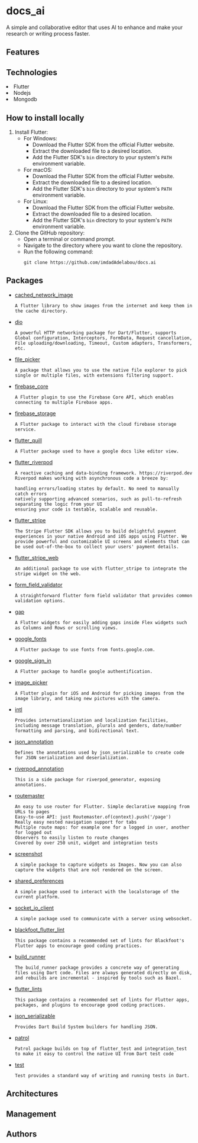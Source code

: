 # docs_ai

A simple and collaborative editor that uses AI to enhance and make your research or writing process faster.

## Features

## Technologies
<li>Flutter</li>
<li>Nodejs</li>
<li>Mongodb</li>

## How to install locally
1. Install Flutter:
     - For Windows:
         - Download the Flutter SDK from the official Flutter website.
         - Extract the downloaded file to a desired location.
         - Add the Flutter SDK's `bin` directory to your system's `PATH` environment variable.
     - For macOS:
         - Download the Flutter SDK from the official Flutter website.
         - Extract the downloaded file to a desired location.
         - Add the Flutter SDK's `bin` directory to your system's `PATH` environment variable.
     - For Linux:
         - Download the Flutter SDK from the official Flutter website.
         - Extract the downloaded file to a desired location.
         - Add the Flutter SDK's `bin` directory to your system's `PATH` environment variable.
2. Clone the GitHub repository:
     - Open a terminal or command prompt.
     - Navigate to the directory where you want to clone the repository.
     - Run the following command:
         ```
         git clone https://github.com/imdadAdelabou/docs.ai
         ```
         
## Packages
- [cached_network_image](https://pub.dev/packages/cached_network_image/)
    ```
    A flutter library to show images from the internet and keep them in the cache directory.
    ```
- [dio](https://pub.dev/packages/dio/)
    ```
    A powerful HTTP networking package for Dart/Flutter, supports Global configuration, Interceptors, FormData, Request cancellation, File uploading/downloading, Timeout, Custom adapters, Transformers, etc.
    ```
- [file_picker](https://pub.dev/packages/file_picker/)
    ```
    A package that allows you to use the native file explorer to pick single or multiple files, with extensions filtering support.
    ```
- [firebase_core](https://pub.dev/packages/firebase_core/)
    ```
    A Flutter plugin to use the Firebase Core API, which enables connecting to multiple Firebase apps.
    ```
- [firebase_storage](https://pub.dev/packages/firebase_storage/)
    ```
    A Flutter package to interact with the cloud firebase storage service.
    ```
- [flutter_quill](https://pub.dev/packages/flutter_quill/)
    ```
    A Flutter package used to have a google docs like editor view.
    ```
- [flutter_riverpod](https://pub.dev/packages/flutter_riverpod/)
    ```
    A reactive caching and data-binding framework. https://riverpod.dev
    Riverpod makes working with asynchronous code a breeze by:

    handling errors/loading states by default. No need to manually catch errors
    natively supporting advanced scenarios, such as pull-to-refresh
    separating the logic from your UI
    ensuring your code is testable, scalable and reusable.
    ```
- [flutter_stripe](https://pub.dev/packages/flutter_stripe/)
    ```
    The Stripe Flutter SDK allows you to build delightful payment experiences in your native Android and iOS apps using Flutter. We provide powerful and customizable UI screens and elements that can be used out-of-the-box to collect your users' payment details.
    ```
- [flutter_stripe_web](https://pub.dev/packages/flutter_stripe_web/)
    ```
    An additional package to use with flutter_stripe to integrate the stripe widget on the web.
    ```
- [form_field_validator](https://pub.dev/packages/form_field_validator)
    ```
    A straightforward flutter form field validator that provides common validation options.
    ```
- [gap](https://pub.dev/packages/gap/)
    ```
    A Flutter widgets for easily adding gaps inside Flex widgets such as Columns and Rows or scrolling views.
    ```
- [google_fonts](https://pub.dev/packages/google_fonts/)
    ```
    A Flutter package to use fonts from fonts.google.com.
    ```
- [google_sign_in](https://pub.dev/packages/google_sign_in/)
    ```
    A Flutter package to handle google authentification.
    ```
- [image_picker](https://pub.dev/packages/image_picker/)
    ```
    A Flutter plugin for iOS and Android for picking images from the image library, and taking new pictures with the camera.
    ```
- [intl](https://pub.dev/packages/intl/)
    ```
    Provides internationalization and localization facilities, including message translation, plurals and genders, date/number formatting and parsing, and bidirectional text.
    ```
- [json_annotation](https://pub.dev/packages/json_annotation/)
    ```
    Defines the annotations used by json_serializable to create code for JSON serialization and deserialization.
    ```
- [riverpod_annotation](https://pub.dev/packages/riverpod_annotation/)
    ```
   This is a side package for riverpod_generator, exposing annotations.
    ```
- [routemaster](https://pub.dev/packages/routemaster/)
    ```
    An easy to use router for Flutter. Simple declarative mapping from URLs to pages
    Easy-to-use API: just Routemaster.of(context).push('/page')
    Really easy nested navigation support for tabs
    Multiple route maps: for example one for a logged in user, another for logged out
    Observers to easily listen to route changes
    Covered by over 250 unit, widget and integration tests
    ```
- [screenshot](https://pub.dev/packages/screenshot/)
    ```
    A simple package to capture widgets as Images. Now you can also capture the widgets that are not rendered on the screen.
    ```
- [shared_preferences](https://pub.dev/packages/shared_preferences/)
    ```
    A simple package used to interact with the localstorage of the current platform.
    ```
- [socket_io_client](https://pub.dev/packages/socket_io_client/)
    ```
    A simple package used to communicate with a server using websocket.
    ```
- [blackfoot_flutter_lint](https://pub.dev/packages/blackfoot_flutter_lint/)
    ```
    This package contains a recommended set of lints for Blackfoot's Flutter apps to encourage good coding practices.
    ```
- [build_runner](https://pub.dev/packages/build_runner/)
    ```
    The build_runner package provides a concrete way of generating files using Dart code. Files are always generated directly on disk, and rebuilds are incremental - inspired by tools such as Bazel.
    ```
- [flutter_lints](https://pub.dev/packages/flutter_lints/)
    ```
   This package contains a recommended set of lints for Flutter apps, packages, and plugins to encourage good coding practices.
    ```
- [json_serializable](https://pub.dev/packages/json_serializable/)
    ```
    Provides Dart Build System builders for handling JSON.
    ```
- [patrol](https://pub.dev/packages/patrol/)
    ```
    Patrol package builds on top of flutter_test and integration_test to make it easy to control the native UI from Dart test code
    ```
- [test](https://pub.dev/packages/test/)
    ```
    Test provides a standard way of writing and running tests in Dart.
    ```

## Architectures

## Management

## Authors